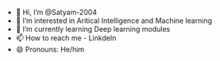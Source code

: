 - 👋 Hi, I’m @Satyam-2004
- 👀 I’m interested in Aritical Intelligence and Machine learning
- 🌱 I’m currently learning Deep learning modules
- 📫 How to reach me - LinkdeIn
- 😄 Pronouns: He/him

<!---
Satyam-2004/Satyam-2004 is a ✨ special ✨ repository because its `README.md` (this file) appears on your GitHub profile.
You can click the Preview link to take a look at your changes.
--->
